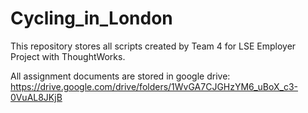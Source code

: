 # Cycling_in_London
This repository stores all scripts created by Team 4 for LSE Employer Project with ThoughtWorks.

All assignment documents are stored in google drive:
https://drive.google.com/drive/folders/1WvGA7CJGHzYM6_uBoX_c3-0VuAL8JKjB
